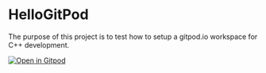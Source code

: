 # HelloGitPod

The purpose of this project is to test how to setup a gitpod.io workspace for C++ development. 

[![Open in Gitpod](https://gitpod.io/button/open-in-gitpod.svg)](https://gitpod.io/#https://github.com/Shadouw/HelloGitPod)
